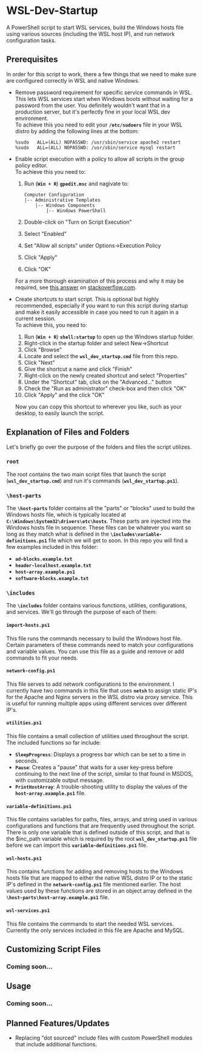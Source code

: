 # WSL-Dev-Startup
A PowerShell script to start WSL services, build the Windows hosts file using various sources (including the WSL host IP), and run network configuration tasks.

## Prerequisites
In order for this script to work, there a few things that we need to make sure are configured correctly in WSL and native Windows.

*   Remove password requirement for specific service commands in WSL. This lets WSL services start when Windows boots without waiting for a password from the user. You definitely wouldn't want that in a production server, but it's perfectly fine in your local WSL dev environment.<br>
    To achieve this you need to edit your **<code>/etc/sudoers</code>** file in your WSL distro by adding the following lines at the bottom:

        %sudo   ALL=(ALL) NOPASSWD: /usr/sbin/service apache2 restart
        %sudo   ALL=(ALL) NOPASSWD: /usr/sbin/service mysql restart

*   Enable script execution with a policy to allow all scripts in the group policy editor. <br>
    To achieve this you need to:
	1.	Run (**<code>Win + R</code>**) **<code>gpedit.msc</code>** and nagivate to:

			Computer Configuration
	        |-- Administrative Templates
	            |-- Windows Components
	                |-- Windows PowerShell
	2.	Double-click on "Turn on Script Execution"
	3.	Select "Enabled"
	4.	Set "Allow all scripts" under Options->Execution Policy
	5.	Click "Apply"
	6.	Click "OK"

	For a more thorough examination of this process and why it may be required, see [this answer](https://stackoverflow.com/questions/27753917/how-do-you-successfully-change-execution-policy-and-enable-execution-of-powershe#answer-27755459) on [stackoverflow.com](https://stackoverflow.com).
    
*	Create shortcuts to start script. This is optional but highly recommended, especially if you want to run this script during startup and make it easily accessible in case you need to run it again in a current session. <br>
	To achieve this, you need to:

	1. Run (**<code>Win + R</code>**) **<code>shell:startup</code>** to open up the Windows startup folder.
	2. Right-click in the startup folder and select New->Shortcut
	3. Click "Browse"
	4. Locate and select the **<code>wsl\_dev\_startup.cmd</code>** file from this repo.
	5. Click "Next"
	6. Give the shortcut a name and click "Finish"
	7. Right-click on the newly created shortcut and select "Properties"
	8. Under the "Shortcut" tab, click on the "Advanced..." button
	9. Check the "Run as administrator" check-box and then click "OK"
	10. Click "Apply" and the click "OK"

	Now you can copy this shortcut to wherever you like, such as your desktop, to easily launch the script.

## Explanation of Files and Folders
Let's briefly go over the purpose of the folders and files the script utilizes.

### <code>root</code>
The root contains the two main script files that launch the script (**<code>wsl\_dev\_startup.cmd</code>**) and run it's commands (**<code>wsl\_dev\_startup.ps1</code>**).

### <code>\host-parts</code>
The **<code>\host-parts</code>** folder contains all the "parts" or "blocks" used to build the Windows hosts file, which is typically located at **<code>C:\Windows\System32\drivers\etc\hosts</code>**. These parts are injected into the Windows hosts file in sequence. These files can be whatever you want so long as they match what is defined in the **<code>\includes\variable-definitions.ps1</code>** file which we will get to soon.
In this repo you will find a few examples included in this folder:

*	**<code>ad-blocks.example.txt</code>**
*	**<code>header-localhost.example.txt</code>**
*	**<code>host-array.example.ps1</code>**
*	**<code>software-blocks.example.txt</code>**

### <code>\includes</code>
The **<code>\includes</code>** folder contains various functions, utilities, configurations, and services. We'll go through the purpose of each of them:

#### <code>import-hosts.ps1</code>
This file runs the commands necessary to build the Windows host file. Certain parameters of these commands need to match your configurations and variable values. You can use this file as a guide and remove or add commands to fit your needs.

#### <code>network-config.ps1</code>
This file serves to add network configurations to the environment. I currently have two commands in this file that uses **<code>netsh</code>** to assign static IP's for the Apache and Nginx servers in the WSL distro via proxy service. This is useful for running multiple apps using different services over different IP's.

#### <code>utilities.ps1</code>
This file contains a small collection of utilities used throughout the script. The included functions so far include:

*	**<code>SleepProgress</code>**: Displays a progress bar which can be set to a time in seconds.
*	**<code>Pause</code>**: Creates a "pause" that waits for a user key-press before continuing to the next line of the script, similar to that found in MSDOS, with customizable output message.
*	**<code>PrintHostArray</code>**: A trouble-shooting utility to display the values of the **<code>host-array.example.ps1</code>** file. 

#### <code>variable-definitions.ps1</code>
This file contains variables for paths, files, arrays, and string used in various configurations and functions that are frequently used throughout the script. There is only one variable that is defined outside of this script, and that is the $inc_path variable which is required by the root **<code>wsl\_dev\_startup.ps1</code>** file before we can import this **<code>variable-definitions.ps1</code>** file.

#### <code>wsl-hosts.ps1</code>
This contains functions for adding and removing hosts to the Windows hosts file that are mapped to either the native WSL distro IP or to the static IP's defined in the **<code>network-config.ps1</code>** file mentioned earlier. The host values used by these functions are stored in an object array defined in the  **<code>\host-parts\host-array.example.ps1</code>** file.

#### <code>wsl-services.ps1</code>
This file contains the commands to start the needed WSL services. Currently the only services included in this file are Apache and MySQL. 

## Customizing Script Files
### Coming soon...

## Usage
### Coming soon...

## Planned Features/Updates
*	Replacing "dot sourced" include files with custom PowerShell modules that include additional functions. 